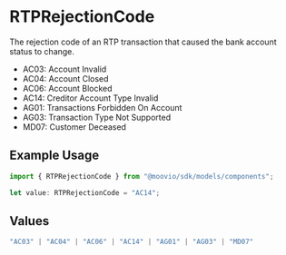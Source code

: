 # RTPRejectionCode

The rejection code of an RTP transaction that caused the bank account status to change.

- AC03: Account Invalid
- AC04: Account Closed
- AC06: Account Blocked
- AC14: Creditor Account Type Invalid
- AG01: Transactions Forbidden On Account
- AG03: Transaction Type Not Supported
- MD07: Customer Deceased

## Example Usage

```typescript
import { RTPRejectionCode } from "@moovio/sdk/models/components";

let value: RTPRejectionCode = "AC14";
```

## Values

```typescript
"AC03" | "AC04" | "AC06" | "AC14" | "AG01" | "AG03" | "MD07"
```
